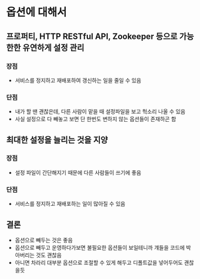 # 옵션에 대해서

## 프로퍼티, HTTP RESTful API, Zookeeper 등으로 가능한한 유연하게 설정 관리
### 장점
- 서비스를 정지하고 재배포하여 갱신하는 일을 줄일 수 있음

### 단점
- 내가 할 땐 괜찮은데, 다른 사람이 맡을 때 설정파일을 보고 헉소리 나올 수 있음
- 사실 설정으로 다 빼놓고 보면 단 한번도 변하지 않는 옵션들이 존재하곤 함

## 최대한 설정을 늘리는 것을 지양
### 장점
- 설정 파일이 간단해지기 때문에 다른 사람들이 쓰기에 좋음

### 단점
- 서비스를 정지하고 재배포하는 일이 많아질 수 있음

## 결론
- 옵션으로 빼두는 것은 좋음
- 옵션으로 빼두고 운영하다가보면 불필요한 옵션들이 보일테니까 걔들을 코드에 박아버리는 것도 괜찮음
- 아니면 차라리 대부분 옵션으로 조절할 수 있게 해두고 디폴트값을 넣어두어도 괜찮을듯
